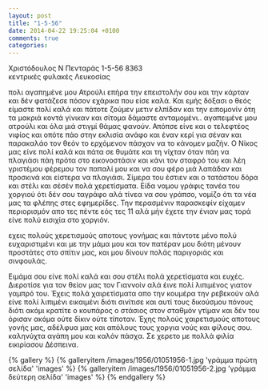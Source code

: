 ```yaml
---
layout: post
title: "1-5-56"
date: 2014-04-22 19:25:04 +0100
comments: true
categories:
---
```


Χριστόδουλος Ν Πενταράς 1-5-56   8363<br/>
κεντρικές φυλακές Λευκοσίας

πολι αγαπημένε μου Ατρούλι επήρα την επειστολήν σου και την κάρταν και δέν φατάζεσε πόσον εχάρικα που είσε καλά. Και εμής δόξασι ο θεός είμαστε πολί καλά και πάτοτε ζούμεν μετιν ελπίδαν και την ειπομονίν ότη τα μακριά κοντά γίνικαν και σίτομα δάμαστε ανταμομένι.. αγαπειμένε μου ατρούλι και όλα μιά στιγμί θάμας φανούν. Απόπσε είνε και ο τελεφτέος νιφίος και οπότε πάο στην εκλισία ανάφο και έναν κερί για σέναν και παρακαλάο τον θεόν το ερχόμενον πάσχαν να το κάνομεν μαζήν. Ο Νίκος μας είνε πολί καλά και πάτα σε θυμάτε και τη νίχταν όταν πάη να πλαγιάσι πάη πρότα στο εικονοστάσιν και κάνι τον σταφρό του και λέη γριστέμου φέρεμου τον παπαλί μου και να σου φέρο μιά λαπάδαν και προσκινά και είστερα να πλαγιάσι. Σίμερα του έστιεν και ο τατάστου δόρα και στέλι και σέσέν πολά χερετίσματα. Είδα ναμου γράφις τανέα του χοργιού ότι δέν σου ταγράφο αλά τίνεα να σου γράπσο, νομίζο ότι τα νέα μας τα φλέπης στες εφημερίδες. Την περασμένιν παρασκεφίν είχαμεν περιορισμόν απο τες πέντε εός τες 11 αλά μήν έχετε την ένιαν μας τορά είνε πολύ εισιχία στο χοργιόν.

εχεις πολούς χερετισμούς αποτους γονήμας και πάντοτε μένο πολύ ευχαριστιμένι και με την μάμα μου και τον πατέραν μου διότη μένουν προστάτες στο σπίτιν μας, και μου δίνουν πολάς παριγοριάς και σινφουλάς.

Ειμάμα σου είνε πολί καλά και σου στέλι πολά χερετίσματα και ευχές. Διεροτίσε για τον θείον μας τον Γιαννοίν αλά έινε πολί λιπιμένος γιατον γαμπρό του. Έχεις πολά χαιρετίσματα απο την κουμέρα την ρεβεκούν αλά είνε πολί λιπιμένι εικαιμένι διότι σινίτισε και αυτί τους δικούσμου πόνους διότι ακόμι κρατίτε ο κουπάρος ο στάσιος στον σταθμόν γτίμαν και δέν του όρισαν ακόμα ούτε δίκιν ούτε τίποταν. Έχης πολούς χαιρετισμούς αποτους γονής μας, αδέλφυα μας και απόλους τους χοργια νούς και φίλους σου. καληνύχτα αγάπη μου και καλόν πάσχα. Σε χερετο με πολλά φιλία<br/>
εικιρίασου Δέσπεινα.

{% gallery %}
  {% galleryitem /images/1956/01051956-1.jpg 'γράμμα πρώτη σελίδα' 'images' %}
  {% galleryitem /images/1956/01051956-2.jpg 'γράμμα δεύτερη σελίδα' 'images' %}
{% endgallery %}
